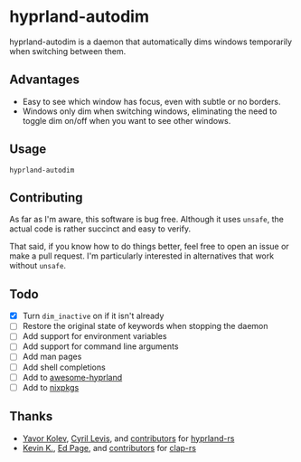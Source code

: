 # hyprland-autodim

hyprland-autodim is a daemon that automatically dims windows temporarily when switching between them.

## Advantages

- Easy to see which window has focus, even with subtle or no borders.
- Windows only dim when switching windows, eliminating the need to toggle dim on/off when you want to see other windows.

## Usage

```fish
hyprland-autodim
```

## Contributing

As far as I'm aware, this software is bug free. Although it uses `unsafe`, the actual code is rather succinct and easy to verify.

That said, if you know how to do things better, feel free to open an issue or make a pull request. I'm particularly interested in alternatives that work without `unsafe`.

## Todo

- [x] Turn `dim_inactive` on if it isn't already
- [ ] Restore the original state of keywords when stopping the daemon
- [ ] Add support for environment variables
- [ ] Add support for command line arguments
- [ ] Add man pages
- [ ] Add shell completions
- [ ] Add to [awesome-hyprland](https://github.com/hyprland-community/awesome-hyprland)
- [ ] Add to [nixpkgs](https://github.com/NixOS/nixpkgs)

## Thanks

- [Yavor Kolev](https://github.com/yavko), [Cyril Levis](https://github.com/cyrinux), and [contributors](https://github.com/hyprland-community/hyprland-rs/graphs/contributors) for [hyprland-rs](https://github.com/hyprland-community/hyprland-rs)
- [Kevin K.](https://github.com/kbknapp), [Ed Page](https://github.com/epage), and [contributors](https://github.com/clap-rs/clap/graphs/contributors) for [clap-rs](https://github.com/clap-rs/clap)
